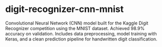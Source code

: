 # digit-recognizer-cnn-mnist
Convolutional Neural Network (CNN) model built for the Kaggle Digit Recognizer competition using the MNIST dataset. Achieved 98.9% accuracy on validation. Includes data preprocessing, model training with Keras, and a clean prediction pipeline for handwritten digit classification.
